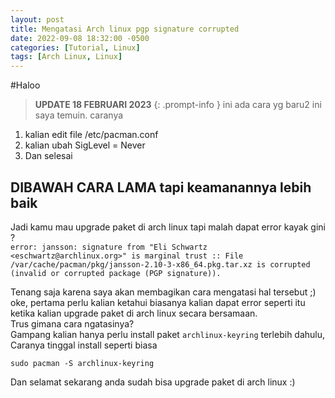 ```yaml
---
layout: post
title: Mengatasi Arch linux pgp signature corrupted
date: 2022-09-08 18:32:00 -0500
categories: [Tutorial, Linux]
tags: [Arch Linux, Linux]
---
```

#Haloo
> **UPDATE 18 FEBRUARI 2023**
{: .prompt-info }
ini ada cara yg baru2 ini saya temuin. caranya
1. kalian edit file /etc/pacman.conf
2. kalian ubah SigLevel = Never
3. Dan selesai

## DIBAWAH CARA LAMA tapi keamanannya lebih baik
Jadi kamu mau upgrade paket di arch linux tapi malah dapat error kayak gini ?<br>
`error: jansson: signature from "Eli Schwartz <eschwartz@archlinux.org>" is marginal trust
:: File /var/cache/pacman/pkg/jansson-2.10-3-x86_64.pkg.tar.xz is corrupted (invalid or corrupted package (PGP signature)).`

Tenang saja karena saya akan membagikan cara mengatasi hal tersebut ;)
oke, pertama perlu kalian ketahui biasanya kalian dapat error seperti itu ketika kalian upgrade paket
di arch linux secara bersamaan. <br>
Trus gimana cara ngatasinya?<br>
Gampang kalian hanya perlu install paket `archlinux-keyring` terlebih dahulu, Caranya tinggal install seperti biasa
```terminal
sudo pacman -S archlinux-keyring
```


Dan selamat sekarang anda sudah bisa upgrade paket di arch linux :)
